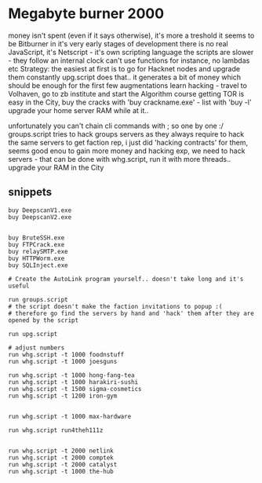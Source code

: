 # Megabyte burner 2000

money isn't spent (even if it says otherwise), it's more a treshold
it seems to be Bitburner in it's very early stages of development
there is no real JavaScript, it's Netscript - it's own scripting language
the scripts are slower - they follow an internal clock
can't use functions for instance, no lambdas etc
Strategy:
the easiest at first is to go for Hacknet nodes and upgrade them constantly
upg.script does that.. it generates a bit of money which should be 
enough for the first few augmentations
learn hacking - travel to Volhaven, go to zb institute and start the Algorithm course
getting TOR is easy in the City, buy the cracks with 'buy crackname.exe' - list  with 'buy -l'
upgrade your home server RAM while at it..

unfortunately you can't chain cli commands with ; so one by one :/ 
groups.script tries to hack groups servers as they always require to hack the same servers
to get faction rep, i just did 'hacking contracts' for them, seems good enou
to gain more money and hacking exp, we need to hack servers - that can be done with whg.script, run it with more threads.. upgrade your RAM in the City

## snippets

```shell
buy DeepscanV1.exe
buy DeepscanV2.exe

 
buy BruteSSH.exe 
buy FTPCrack.exe 
buy relaySMTP.exe
buy HTTPWorm.exe 
buy SQLInject.exe

# Create the AutoLink program yourself.. doesn't take long and it's useful

run groups.script
# the script doesn't make the faction invitations to popup :(
# therefore go find the servers by hand and 'hack' them after they are opened by the script

run upg.script

# adjust numbers 
run whg.script -t 1000 foodnstuff
run whg.script -t 1000 joesguns

run whg.script -t 1000 hong-fang-tea
run whg.script -t 1000 harakiri-sushi
run whg.script -t 1500 sigma-cosmetics
run whg.script -t 1200 iron-gym


run whg.script -t 1000 max-hardware

run whg.script run4theh111z


run whg.script -t 2000 netlink
run whg.script -t 2000 comptek
run whg.script -t 2000 catalyst
run whg.script -t 1000 the-hub

```
